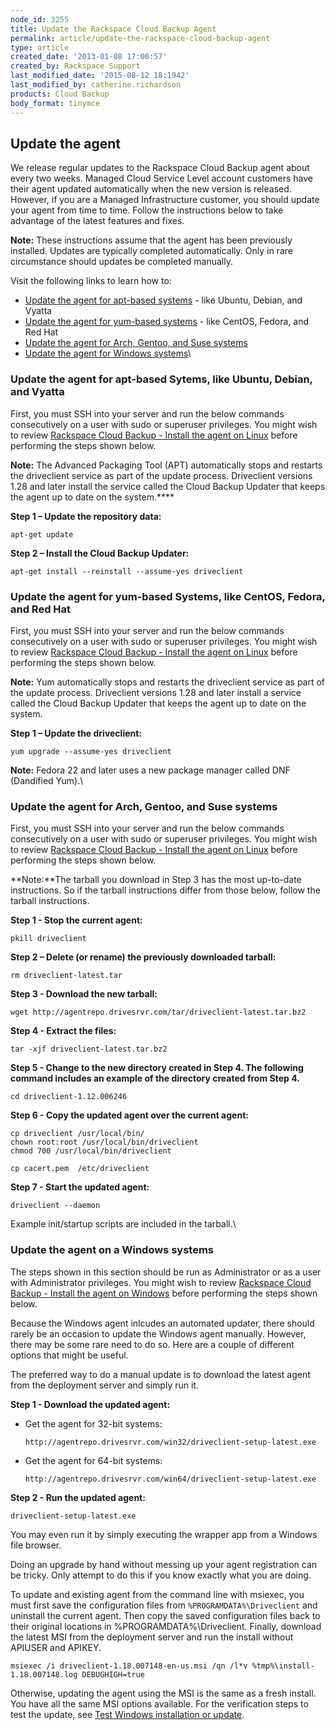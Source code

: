 ```yaml
---
node_id: 3255
title: Update the Rackspace Cloud Backup Agent
permalink: article/update-the-rackspace-cloud-backup-agent
type: article
created_date: '2013-01-08 17:00:57'
created_by: Rackspace Support
last_modified_date: '2015-08-12 18:1942'
last_modified_by: catherine.richardson
products: Cloud Backup
body_format: tinymce
---
```


Update the agent
----------------

We release regular updates to the Rackspace Cloud Backup agent about
every two weeks. Managed Cloud Service Level account customers have
their agent updated automatically when the new version is released.
However, if you are a Managed Infrastructure customer, you should update
your agent from time to time. Follow the instructions below to take
advantage of the latest features and fixes.

**Note:** These instructions assume that the agent has been previously
installed. Updates are typically completed automatically. Only in rare
circumstance should updates be completed manually.

Visit the following links to learn how to:

-   [Update the agent for apt-based systems](#installubuntu) - like
    Ubuntu, Debian, and Vyatta
-   [Update the agent for yum-based systems](#installrpm) - like CentOS,
    Fedora, and Red Hat
-   [Update the agent for Arch, Gentoo, and Suse systems](#installarch)
-   [Update the agent for Windows systems](#installwindows)\
      

### Update the agent for apt-based Sytems, like Ubuntu, Debian, and Vyatta

First, you must SSH into your server and run the below commands
consecutively on a user with sudo or superuser privileges. You might
wish to review [Rackspace Cloud Backup - Install the agent on
Linux](http://www.rackspace.com/knowledge_center/article/rackspace-cloud-backup-install-the-agent-on-linux)
before performing the steps shown below.

**Note:** The Advanced Packaging Tool (APT) automatically stops and
restarts the driveclient service as part of the update process.
Driveclient versions 1.28 and later install the service called the Cloud
Backup Updater that keeps the agent up to date on the system.****

**Step 1 &ndash; Update the repository data:**

    apt-get update

**Step 2 &ndash; Install the Cloud Backup Updater:**

    apt-get install --reinstall --assume-yes driveclient

 

### Update the agent for yum-based Systems, like CentOS, Fedora, and Red Hat

First, you must SSH into your server and run the below commands
consecutively on a user with sudo or superuser privileges. You might
wish to review [Rackspace Cloud Backup - Install the agent on
Linux](http://www.rackspace.com/knowledge_center/article/rackspace-cloud-backup-install-the-agent-on-linux)
before performing the steps shown below.

**Note:** Yum automatically stops and restarts the driveclient service
as part of the update process. Driveclient versions 1.28 and later
install a service called the Cloud Backup Updater that keeps the agent
up to date on the system.

**Step 1 &ndash; Update the driveclient:**

    yum upgrade --assume-yes driveclient

**Note:** Fedora 22 and later uses a new package manager called DNF
(Dandified Yum).\
  

### Update the agent for Arch, Gentoo, and Suse systems

First, you must SSH into your server and run the below commands
consecutively on a user with sudo or superuser privileges. You might
wish to review [Rackspace Cloud Backup - Install the agent on
Linux](http://www.rackspace.com/knowledge_center/article/rackspace-cloud-backup-install-the-agent-on-linux)
before performing the steps shown below.

**Note:**The tarball you download in Step 3 has the most up-to-date
instructions. So if the tarball instructions differ from those below,
follow the tarball instructions.

**Step 1 - Stop the current agent:**

    pkill driveclient

**Step 2 &ndash; Delete (or rename) the previously downloaded tarball:**

    rm driveclient-latest.tar

**Step 3 - Download the new tarball:**

    wget http://agentrepo.drivesrvr.com/tar/driveclient-latest.tar.bz2

**Step 4 - Extract the files:**

    tar -xjf driveclient-latest.tar.bz2

**Step 5 - Change to the new directory created in Step 4. The following
command includes an example of the directory created from Step 4.**

    cd driveclient-1.12.006246

**Step 6 - Copy the updated agent over the current agent:**

    cp driveclient /usr/local/bin/
    chown root:root /usr/local/bin/driveclient
    chmod 700 /usr/local/bin/driveclient

    cp cacert.pem  /etc/driveclient

**Step 7 - Start the updated agent:**

    driveclient --daemon

Example init/startup scripts are included in the tarball.\
  

### Update the agent on a Windows systems

The steps shown in this section should be run as Administrator or as a
user with Administrator privileges. You might wish to review [Rackspace
Cloud Backup - Install the agent on
Windows](http://www.rackspace.com/knowledge_center/article/rackspace-cloud-backup-install-the-agent-on-windows)
before performing the steps shown below.

Because the Windows agent inlcudes an automated updater, there should
rarely be an occasion to update the Windows agent manually. However,
there may be some rare need to do so. Here are a couple of different
options that might be useful.

The preferred way to do a manual update is to download the latest agent
from the deployment server and simply run it.

**Step 1 - Download the updated agent:**

-   Get the agent for 32-bit systems:

        http://agentrepo.drivesrvr.com/win32/driveclient-setup-latest.exe

-   Get the agent for 64-bit systems:

        http://agentrepo.drivesrvr.com/win64/driveclient-setup-latest.exe

**Step 2 - Run the updated agent:**

    driveclient-setup-latest.exe

You may even run it by simply executing the wrapper app from a Windows
file browser.

Doing an upgrade by hand without messing up your agent registration can
be tricky. Only attempt to do this if you know exactly what you are
doing.

To update and existing agent from the command line with msiexec, you
must first save the configuration files from `%PROGRAMDATA%\Driveclient`
and uninstall the current agent. Then copy the saved configuration files
back to their original locations in %PROGRAMDATA%\\Driveclient. Finally,
download the latest MSI from the deployment server and run the install
without APIUSER and APIKEY.

    msiexec /i driveclient-1.18.007148-en-us.msi /qn /l*v %tmp%\install-1.18.007148.log DEBUGHIGH=true

Otherwise, updating the agent using the MSI is the same as a fresh
install. You have all the same MSI options available. For the
verification steps to test the update, see [Test Windows installation or
update](http://www.rackspace.com/knowledge_center/article/rackspace-cloud-backup-install-the-agent-on-windows#testsetup).

 

